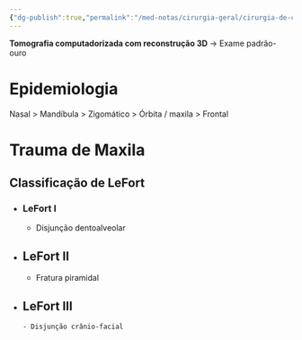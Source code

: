 ```yaml
---
{"dg-publish":true,"permalink":"/med-notas/cirurgia-geral/cirurgia-de-cabeca-e-pescoco/trauma-de-face/","tags":["review"]}
---
```


**Tomografia computadorizada com reconstrução 3D** -> Exame padrão-ouro

# Epidemiologia
Nasal > Mandíbula > Zigomático > Órbita / maxila > Frontal

# Trauma de Maxila
## Classificação de LeFort
- ### LeFort I
	- Disjunção dentoalveolar
- ## LeFort II
	- Fratura piramidal
- ## LeFort III
	  - Disjunção crânio-facial
